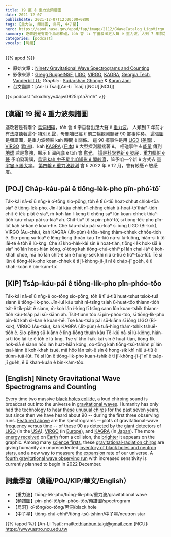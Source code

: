 ```yaml
---
title: 19 擺 ê 重力波頻譜圖
date: 2021-12-07
publishdate: 2021-12-07T12:00:00+0800
tags: [重力波, 頻譜圖, 烏洞, 中子星]
hero: https://apod.nasa.gov/apod/fap/image/2112/GWaveCatalog_LigoVirgo_1080.jpg
summary: 逐改若是有兩个烏洞相碰，to̍h 會 tī 宇宙發出足大聲 ê 重力波。人到 7 年前才有法度聽著這个特別 ê 聲，毋閣咱已經 tī 前三輪觀測聽著 90 擺事件矣。
categories: [podcast]
vocals: [阿錕]
---
```


{{% apod %}}

- 原始文章：[Ninety Gravitational Wave Spectrograms and Counting](https://apod.nasa.gov/apod/ap211207.html)
- 影像來源：[Gregg Ruppel](http://www.greggsastronomy.com/)[NSF](https://www.nsf.gov/), [LIGO](https://www.ligo.org/about.php), [VIRGO](http://public.virgo-gw.eu/the-virgo-collaboration/), [KAGRA](https://gwcenter.icrr.u-tokyo.ac.jp/en/organization), [Georgia Tech](https://physics.gatech.edu/), [Vanderbilt U.](https://as.vanderbilt.edu/physics/); *Graphic* : [Sudarshan Ghonge](https://humansofligo.blogspot.com/2019/05/sudarshan-ghonge.html) & [Karan Jani](https://www.karanjani.com/)
- 台文翻譯：[An-Li Tsai][An-Li Tsai] ([NCU][NCU])

{{< podcast "ckxdhryyv4ajw0925rp1a7m1h" >}}

## [漢羅] 19 擺 ê 重力波頻譜圖
逐改若是有兩个 [烏洞相碰][black holes collide]，to̍h 會 tī 宇宙發出足大聲 ê [重力波][gravitational waves]。
人類到 7 年前才有法度聽著這个 [特別 ê 聲][these unusual chirps]，毋閣咱已經 tī 前三輪觀測聽著 90 擺事件矣。
[這張圖][Featured above] 是頻譜圖，是重力波頻率 kah 時間 ê 關係。
這 90 擺事件是用 [LIGO][LIGO] ([美國][USA]) 、[VIRGO][VIRGO] ([歐洲][Europe])、kah [KAGRA][KAGRA] ([日本][Japan]) ê 大型探測器揣著 ê。
相碰事件 ê [能量][energy received]  傳到 [地球][Earth] 若是愈強，顯示 tī 圖內底 ê to̍h 會 [愈光][brighter]。
[這是科學界新 ê 發展][science firsts]，[重力輻射 ê 聲][gravitational-radiation chirps] 予咱發現講，[烏洞 kah 中子星比咱知影 ê 閣較濟][inventory of black holes and neutron stars]，嘛予咱一个新 ê 方式去 [量宇宙 ê 脹大率][measure the expansion]。
[第四輪 ê 重力波觀測][fourth gravitational wave observing run] 會 tī 2022 年 ê 12 月，會有較懸 ê 敏感度。

## [POJ] Cha̍p-káu-pái ê tiōng-le̍k-pho pîn-phó͘-tô͘
Ta̍k-kái nā-sī ū nn̄g-ê o͘-tōng sio-pōng, to̍h ē tī ú-tiū hoat-chhut chiok-tōa siaⁿ ê tiōng-le̍k-pho.
Jîn-lūi kàu chhit nî-chêng chiah ū-hoat-tō͘ thiaⁿ-tio̍h chit-ê te̍k-pia̍t ê siaⁿ, m̄-koh lán í-keng tī chêng saⁿ lûn koan-chhek thiaⁿ-tio̍h káu-cha̍p pái sū-kiāⁿ ah.
Chit-tiuⁿ tô͘ sī pîn-phó͘-tô͘, sī tiōng-le̍k-pho pîn-lu̍t kah sî-kan ê koan-hē.
Che káu-cha̍p pái sū-kiāⁿ sī iōng LIGO (Bí-kok), VIRGO (Au-chiu), kah KAGRA (Ji̍t-pún) ê tōa-hêng thàm-chhek chhōe-tio̍h ê.
Sio-pōng sū-kiāⁿ ê lêng-liōng thoân kàu Tē-kiû nā-sī lú-kiông, hián-sī tī tô͘ lāi-té ê to̍h ē lú-kng.
Che sī kho-ha̍k-kài sin ê hoat-tián, tiōng-le̍k hok-siā ê siaⁿ hō͘ lán hoat-hiān kóng, o͘-tōng kah tiōng-chú-chhiⁿ pí lán chai-iáⁿ ê koh-khah chòe, mā hō͘ lán chi̍t-ê sin ê hong-sek khì niû ú-tiū ê tiùⁿ-tōa-lu̍t.
Tē sì lûn ê tiōng-le̍k-pho koan-chhek ē tī jī-khòng-jī-jī nî ê cha̍p-jī goe̍h, ē ū khah-koân ê bín-kám-tō͘.

## [KIP]  Tsa̍p-káu-pái ê tiōng-li̍k-pho pîn-phóo-tôo
Ta̍k-kái nā-sī ū nn̄g-ê oo-tōng sio-pōng, to̍h ē tī ú-tiū huat-tshut tsiok-tuā siann ê tiōng-li̍k-pho.
Jîn-luī kàu tshit nî-tsîng tsiah ū-huat-tōo thiann-tio̍h tsit-ê ti̍k-pia̍t ê siann, m̄-koh lán í-king tī tsîng sann lûn kuan-tshik thiann-tio̍h káu-tsa̍p pái sū-kiānn ah.
Tsit-tiunn tôo sī pîn-phóo-tôo, sī tiōng-li̍k-pho pîn-lu̍t kah sî-kan ê kuan-hē.
Tse káu-tsa̍p pái sū-kiānn sī iōng LIGO (Bí-kok), VIRGO (Au-tsiu), kah KAGRA (Ji̍t-pún) ê tuā-hîng thàm-tshik tshuē-tio̍h ê.
Sio-pōng sū-kiānn ê lîng-liōng thuân kàu Tē-kiû nā-sī lú-kiông, hián-sī tī tôo lāi-té ê to̍h ē lú-kng.
Tse sī kho-ha̍k-kài sin ê huat-tián, tiōng-li̍k hok-siā ê siann hōo lán huat-hiān kóng, oo-tōng kah tiōng-tsú-tshinn pí lán tsai-iánn ê koh-khah tsuè, mā hōo lán tsi̍t-ê sin ê hong-sik khì niû ú-tiū ê tiùnn-tuā-lu̍t.
Tē sì lûn ê tiōng-li̍k-pho kuan-tshik ē tī jī-khòng-jī-jī nî ê tsa̍p-jī gue̍h, ē ū khah-kuân ê bín-kám-tōo.

## [English] Ninety Gravitational Wave Spectrograms and Counting
Every time two massive [black holes collide][black holes collide], a loud chirping sound is broadcast out into the universe in [gravitational waves][gravitational waves].
Humanity has only had the technology to hear [these unusual chirps][these unusual chirps] for the past seven years, but since then we have heard about 90 -- during the first three observing runs.
[Featured above][Featured above] are the spectrograms -- plots of gravitational-wave frequency versus time -- of these 90 as detected by the giant detectors of [LIGO][LIGO] (in the [USA][USA]), [VIRGO][VIRGO] (in [Europe][Europe]), and [KAGRA][KAGRA] (in [Japan][Japan]).
The more [energy received][energy received] on [Earth][Earth] from a collision, the [brighter][brighter] it appears on the graphic.
Among many [science firsts][science firsts], these [gravitational-radiation chirps][gravitational-radiation chirps] are giving humanity an unprecedented [inventory of black holes and neutron stars][inventory of black holes and neutron stars], and a new way to [measure the expansion][measure the expansion] rate of our universe.
A [fourth gravitational wave observing run][fourth gravitational wave observing run] with increased sensitivity is currently planned to begin in 2022 December.

## 詞彙學習（漢羅/POJ/KIP/華文/English）
- 【重力波】tiōng-le̍k-pho/tiōng-li̍k-pho/重力波/gravitational wave
- 【頻譜圖】pîn-phó͘-tô͘/pîn-phóo-tôo/頻譜圖/spectrogram
- 【烏洞】o͘-tōng/oo-tōng/黑洞/black hole
- 【中子星】tiōng-chú-chhiⁿ/tiōng-tsú-tshinn/中子星/neutron star


{{% /apod %}}
[An-Li Tsai]: mailto:thianbun.taigi@gmail.com
[NCU]: https://www.astro.ncu.edu.tw

[copyright]: https://apod.nasa.gov/apod/fap/lib/about_apod.html#srapply

[black holes collide]:https://apod.nasa.gov/apod/ap190414.html
[gravitational waves]:https://spaceplace.nasa.gov/gravitational-waves/en/
[these unusual chirps]:https://www.ligo.caltech.edu/video/ligo20160211v2
[Featured above]:https://dcc.ligo.org/LIGO-G2102338/public
[LIGO]:https://youtu.be/PVNlPUcPlB0
[USA]:https://en.wikipedia.org/wiki/United_States
[VIRGO]:http://public.virgo-gw.eu/virgo-in-a-nutshell/
[Europe]:https://en.wikipedia.org/wiki/Europe
[KAGRA]:https://gwcenter.icrr.u-tokyo.ac.jp/en/kagra-gallery
[Japan]:https://en.wikipedia.org/wiki/Japan
[energy received]:https://apod.nasa.gov/apod/ap171016.html
[Earth]:https://www.nasa.gov/topics/earth/index.html
[brighter]:https://i.pinimg.com/550x/81/21/c0/8121c0291fa14d1fe52b9eb007741cac.jpg
[science firsts]:https://arxiv.org/abs/2111.03606
[gravitational-radiation chirps]:https://youtu.be/jtp71NT0GNg
[inventory of black holes and neutron stars]:https://www.ligo.org/science/Publication-O3bAstroDist/
[measure the expansion]:https://www.ligo.org/science/Publication-O3Cosmology/
[fourth gravitational wave observing run]:https://www.ligo.org/scientists/GWEMalerts.php
